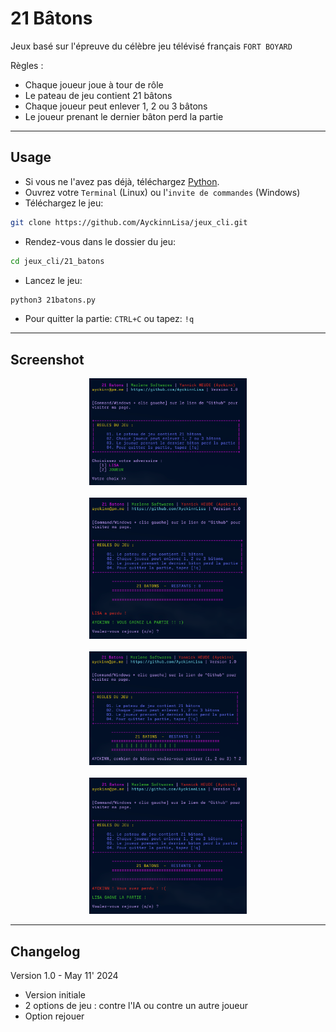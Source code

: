 # 21 Bâtons
Jeux basé sur l'épreuve du célèbre jeu télévisé français `FORT BOYARD`

Règles :
- Chaque joueur joue à tour de rôle
- Le pateau de jeu contient 21 bâtons                
- Chaque joueur peut enlever 1, 2 ou 3 bâtons        
- Le joueur prenant le dernier bâton perd la partie                  

---

## Usage
- Si vous ne l'avez pas déjà, téléchargez [Python](https://www.python.org/downloads/).
- Ouvrez votre `Terminal` (Linux) ou l'`invite de commandes` (Windows)
- Téléchargez le jeu:
```bash
git clone https://github.com/AyckinnLisa/jeux_cli.git
``` 
- Rendez-vous dans le dossier du jeu:
```bash
cd jeux_cli/21_batons
```
- Lancez le jeu:
```bash
python3 21batons.py
```
- Pour quitter la partie: `CTRL+C` ou tapez: `!q`

---

## Screenshot
<div align="center">
    <img
        src="https://github.com/AyckinnLisa/jeux_cli/blob/main/21_batons/img/21_start.png"
        alt="DEMO"
        style="width:50%">
</div>

<br>

<div align="center">
    <img
        src="https://github.com/AyckinnLisa/jeux_cli/blob/main/21_batons/img/21_win.png"
        alt="DEMO"
        style="width:50%">
</div>

<br>

<div align="center">
    <img
        src="https://github.com/AyckinnLisa/jeux_cli/blob/main/21_batons/img/21_ingame.png"
        alt="DEMO"
        style="width:50%">
</div>

<br>

<div align="center">
    <img
        src="https://github.com/AyckinnLisa/jeux_cli/blob/main/21_batons/img/21_lose.png"
        alt="DEMO"
        style="width:50%">
</div>

---

## Changelog
Version 1.0 - May 11' 2024

- Version initiale
- 2 options de jeu : contre l'IA ou contre un autre joueur
- Option rejouer